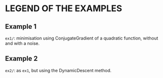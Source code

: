 # LEGEND OF THE EXAMPLES



## Example 1

`ex1/`: minimisation using ConjugateGradient of a quadratic function, without and with a noise.


## Example 2

`ex2/`: as `ex1`, but using the DynamicDescent method.
